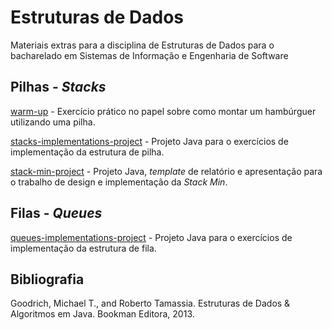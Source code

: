 # Estruturas de Dados

Materiais extras para a disciplina de Estruturas de Dados para o bacharelado em Sistemas de Informação e Engenharia de Software

## Pilhas - _Stacks_

[warm-up](stack/pilhas-warm-up.pdf) - Exercício prático no papel sobre como montar um hambúrguer utilizando uma pilha.

[stacks-implementations-project](/stack/stacks-implementations-project/) - Projeto Java para o exercícios de implementação da estrutura de pilha.

[stack-min-project](/stack/stack-min-project/) - Projeto Java, _template_ de relatório e apresentação para o trabalho de design e implementação da _Stack Min_. 

## Filas - _Queues_


[queues-implementations-project](/queue/queues-implementations-project/) - Projeto Java para o exercícios de implementação da estrutura de fila.

## Bibliografia

Goodrich, Michael T., and Roberto Tamassia. Estruturas de Dados & Algoritmos em Java. Bookman Editora, 2013.
